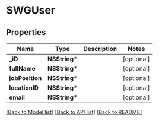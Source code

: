 # SWGUser

## Properties
Name | Type | Description | Notes
------------ | ------------- | ------------- | -------------
**_iD** | **NSString*** |  | [optional] 
**fullName** | **NSString*** |  | [optional] 
**jobPosition** | **NSString*** |  | [optional] 
**locationID** | **NSString*** |  | [optional] 
**email** | **NSString*** |  | [optional] 

[[Back to Model list]](../README.md#documentation-for-models) [[Back to API list]](../README.md#documentation-for-api-endpoints) [[Back to README]](../README.md)


